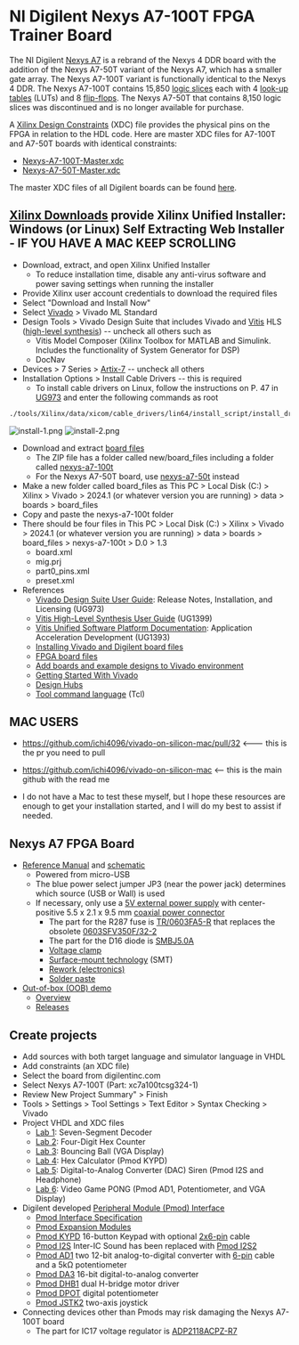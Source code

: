 # NI Digilent Nexys A7-100T FPGA Trainer Board

The NI Digilent [Nexys A7](https://digilent.com/shop/nexys-a7-fpga-trainer-board-recommended-for-ece-curriculum/) is 
a rebrand of the Nexys 4 DDR board with the addition of the Nexys A7-50T variant of the Nexys A7, which has a smaller gate array. 
The Nexys A7-100T variant is functionally identical to the Nexys 4 DDR.
The Nexys A7-100T contains 15,850 [logic slices](https://www.ni.com/en-us/support/documentation/supplemental/18/slices-on-an-fpga-chip.html) 
each with 4 [look-up tables](https://en.wikipedia.org/wiki/Lookup_table) (LUTs) and 8 [flip-flops](https://en.wikipedia.org/wiki/Flip-flop_(electronics)).
The Nexys A7-50T that contains 8,150 logic slices was discontinued and is no longer available for purchase.

A [Xilinx Design Constraints](https://digilent.com/reference/programmable-logic/guides/vivado-xdc-file) (XDC) file provides the physical pins on the FPGA in relation to the HDL code.
Here are master XDC files for A7-100T and A7-50T boards with identical constraints:
* [Nexys-A7-100T-Master.xdc](/Nexys-A7/Nexys-A7-100T-Master.xdc)
* [Nexys-A7-50T-Master.xdc](/Nexys-A7/Nexys-A7-50T-Master.xdc)

The master XDC files of all Digilent boards can be found [here](https://github.com/Digilent/digilent-xdc).

## [Xilinx Downloads](https://www.xilinx.com/support/download.html) provide Xilinx Unified Installer: Windows (or Linux) Self Extracting Web Installer - IF YOU HAVE A MAC KEEP SCROLLING

* Download, extract, and open Xilinx Unified Installer
  * To reduce installation time, disable any anti-virus software and power saving settings when running the installer
* Provide Xilinx user account credentials to download the required files
* Select "Download and Install Now"
* Select [Vivado](https://en.wikipedia.org/wiki/Xilinx_Vivado) > Vivado ML Standard
* Design Tools > Vivado Design Suite that includes Vivado and [Vitis](https://www.xilinx.com/products/design-tools/vitis/vitis-platform.html) HLS ([high-level synthesis](https://en.wikipedia.org/wiki/High-level_synthesis)) -- uncheck all others such as
  * Vitis Model Composer (Xilinx Toolbox for MATLAB and Simulink. Includes the functionality of System Generator for DSP)
  * DocNav
* Devices > 7 Series > [Artix-7](https://www.xilinx.com/products/silicon-devices/fpga/artix-7.html) -- uncheck all others
* Installation Options > Install Cable Drivers -- this is required
  * To install cable drivers on Linux, follow the instructions on P. 47 in [UG973](https://www.xilinx.com/support/documentation-navigation/design-hubs/dh0013-vivado-installation-and-licensing-hub.html) and enter the following commands as root
```sh
./tools/Xilinx/data/xicom/cable_drivers/lin64/install_script/install_drivers/install_drivers
```
![install-1.png](/Nexys-A7/install-1.png)
![install-2.png](/Nexys-A7/install-2.png)
* Download and extract [board files](https://github.com/Digilent/vivado-boards/archive/master.zip)
  * The ZIP file has a folder called new/board_files including a folder called [nexys-a7-100t](https://github.com/Digilent/vivado-boards/tree/master/new/board_files/nexys-a7-100t/D.0)
  * For the Nexys A7-50T board, use [nexys-a7-50t](https://github.com/Digilent/vivado-boards/tree/master/new/board_files/nexys-a7-50t/D.0) instead
* Make a new folder called board_files as This PC > Local Disk (C:) > Xilinx > Vivado > 2024.1 (or whatever version you are running) > data > boards > board_files 
* Copy and paste the nexys-a7-100t folder
* There should be four files in This PC > Local Disk (C:) > Xilinx > Vivado > 2024.1 (or whatever version you are running) > data > boards > board_files > nexys-a7-100t > D.0 > 1.3
  * board.xml
  * mig.prj
  * part0_pins.xml
  * preset.xml
* References
  * [Vivado Design Suite User Guide](https://docs.xilinx.com/r/en-US/ug973-vivado-release-notes-install-license/Release-Notes): Release Notes, Installation, and Licensing (UG973)
  * [Vitis High-Level Synthesis User Guide](https://docs.xilinx.com/r/en-US/ug1399-vitis-hls/Getting-Started-with-Vitis-HLS) (UG1399)
  * [Vitis Unified Software Platform Documentation](https://docs.xilinx.com/r/en-US/ug1393-vitis-application-acceleration/Getting-Started-with-Vitis): Application Acceleration Development (UG1393)
  * [Installing Vivado and Digilent board files](https://digilent.com/reference/programmable-logic/guides/installing-vivado-and-sdk)
  * [FPGA board files](https://github.com/Digilent/vivado-boards/tree/master/new/board_files)
  * [Add boards and example designs to Vivado environment](https://support.xilinx.com/s/article/72033?language=en_US)
  * [Getting Started With Vivado](https://digilent.com/reference/vivado/getting_started/start)
  * [Design Hubs](https://www.xilinx.com/support/documentation-navigation/design-hubs.html)
  * [Tool command language](https://vhdlwhiz.com/why-you-need-to-learn-tcl/) (Tcl)

## MAC USERS
* https://github.com/ichi4096/vivado-on-silicon-mac/pull/32 <--- this is the pr you need to pull

* https://github.com/ichi4096/vivado-on-silicon-mac <-- this is the main github with the read me

* I do not have a Mac to test these myself, but I hope these resources are enough to get your installation started, and I will do my best to assist if needed.

## Nexys A7 FPGA Board
* [Reference Manual](https://digilent.com/reference/programmable-logic/nexys-a7/reference-manual) and [schematic](https://digilent.com/reference/_media/reference/programmable-logic/nexys-4-ddr/nexys_a7_sch-public.pdf)
  * Powered from micro-USB
  * The blue power select jumper JP3 (near the power jack) determines which source (USB or Wall) is used
  * If necessary, only use a [5V external power supply](https://digilent.com/shop/5v-2-5a-switching-power-supply/) with center-positive 5.5 x 2.1 x 9.5 mm [coaxial power connector](https://en.wikipedia.org/wiki/Coaxial_power_connector)
    * The part for the R287 fuse is [TR/0603FA5-R](https://www.digikey.com/en/products/detail/eaton-electronics-division/TR-0603FA5-R/724158) that replaces the obsolete [0603SFV350F/32-2](https://www.digikey.com/en/products/detail/littelfuse-inc/0603SFV350F-32-2/4310647)
    * The part for the D16 diode is [SMBJ5.0A](https://www.digikey.com/en/products/detail/littelfuse-inc/SMBJ5.0A/285951)
    * [Voltage clamp](https://en.wikipedia.org/wiki/Voltage_clamp)
    * [Surface-mount technology](https://en.wikipedia.org/wiki/Surface-mount_technology) (SMT)
    * [Rework (electronics)](https://en.wikipedia.org/wiki/Rework_(electronics))
    * [Solder paste](https://en.wikipedia.org/wiki/Solder_paste)
* [Out-of-box (OOB) demo](https://github.com/Digilent/Nexys-A7-100T-OOB)
  * [Overview](https://reference.digilentinc.com/learn/programmable-logic/tutorials/nexys-4-ddr-user-demo/start)
  * [Releases](https://github.com/Digilent/Nexys-A7-100T-OOB/releases)

## Create projects

* Add sources with both target language and simulator language in VHDL
* Add constraints (an XDC file)
* Select the board from digilentinc.com
* Select Nexys A7-100T (Part: xc7a100tcsg324-1)
* Review New Project Summary" > Finish
* Tools > Settings > Tool Settings > Text Editor > Syntax Checking > Vivado
* Project VHDL and XDC files
  * [Lab 1](/Nexys-A7/Lab-1): Seven-Segment Decoder
  * [Lab 2](/Nexys-A7/Lab-2): Four-Digit Hex Counter
  * [Lab 3](/Nexys-A7/Lab-3): Bouncing Ball (VGA Display)
  * [Lab 4](/Nexys-A7/Lab-4): Hex Calculator (Pmod KYPD)
  * [Lab 5](/Nexys-A7/Lab-5): Digital-to-Analog Converter (DAC) Siren (Pmod I2S and Headphone)
  * [Lab 6](/Nexys-A7/Lab-6): Video Game PONG (Pmod AD1, Potentiometer, and VGA Display)
* Digilent developed [Peripheral Module (Pmod) Interface](https://en.wikipedia.org/wiki/Pmod_Interface)
  * [Pmod Interface Specification](https://digilent.com/reference/pmod/start)
  * [Pmod Expansion Modules](https://digilent.com/shop/fpga-boards/development-boards/pmod-expansion-modules/)
  * [Pmod KYPD](https://digilent.com/shop/pmod-kypd-16-button-keypad/) 16-button Keypad with optional [2x6-pin](https://digilent.com/shop/2x6-pin-pmod-cable/) cable
  * [Pmod I2S](https://reference.digilentinc.com/reference/pmod/pmodi2s/start) Inter-IC Sound has been replaced with [Pmod I2S2](https://digilent.com/shop/pmod-i2s2-stereo-audio-input-and-output/)
  * [Pmod AD1](https://digilent.com/shop/pmod-ad1-two-12-bit-a-d-inputs/) two 12-bit analog-to-digital converter with [6-pin](https://digilent.com/shop/pmod-cable-kit-6-pin/) cable and a 5k&Omega; potentiometer
  * [Pmod DA3](https://digilent.com/shop/pmod-da3-one-16-bit-d-a-output/) 16-bit digital-to-analog converter
  * [Pmod DHB1](https://digilent.com/shop/pmod-dhb1-dual-h-bridge/) dual H-bridge motor driver
  * [Pmod DPOT](https://digilent.com/shop/pmod-dpot-digital-potentiometer/) digital potentiometer
  * [Pmod JSTK2](https://digilent.com/shop/pmod-jstk2-two-axis-joystick/) two-axis joystick
* Connecting devices other than Pmods may risk damaging the Nexys A7-100T board
  * The part for IC17 voltage regulator is [ADP2118ACPZ-R7](https://www.digikey.com/en/products/detail/analog-devices-inc/ADP2118ACPZ-R7/2137511)
